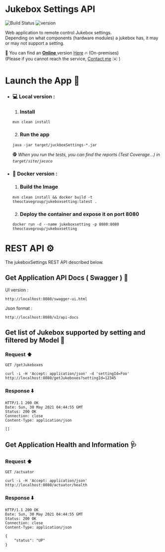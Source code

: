 # Jukebox Settings API

![Build Status](https://github.com/ImadSai/jukebox/actions/workflows/maven.yml/badge.svg?branch=main) ![version](https://img.shields.io/badge/version-1.0.0-blue)

Web application to remote control Jukebox settings.  
Depending on what components (hardware modules) a jukebox has, it may or may not support a setting.

📎 You can find an <u> **Online** </u> version [Here](http://myitworld.fr//swagger-ui.html) 🔥  (On-premises)  
(Please if you cannot reach the service, [Contact me](mailto:imad.salki@hotmail.fr?subject=[GitHub]%20Jukebox%20Service)
✉️ )

# Launch the App 🎉

* ### 💻 __Local version__ :

    1. ### Install

      mvn clean install

    2. ### Run the app

      java -jar target/juckboxSettings-*.jar

  🕵️ _When you run the tests, you can find the reports (Test Coverage...) in `target/site/jacoco`_

* ### 🐳 __Docker version :__

    1. ### Build the Image

      mvn clean install && docker build -t theoctavegroup/jukeboxsetting:latest .

    2. ### Deploy the container and expose it on port 8080

      docker run -d --name jukeboxsetting -p 8080:8080 theoctavegroup/jukeboxsetting

# REST API ⚙️

The jukeboxSettings REST API described below.

## Get Application API Docs ( Swagger ) 📖

UI version :

`http://localhost:8080/swagger-ui.html`

Json format :

`http://localhost:8080/v2/api-docs`

## Get list of Jukebox supported by setting and filtered by Model 📜

### Request ⬆️

`GET /getJukeboxes`

    curl -i -H 'Accept: application/json' -d 'settingId=Foo' http://localhost:8080/getJukeboxes?settingId=12345

### Response ⬇️

    HTTP/1.1 200 OK
    Date: Sun, 30 May 2021 04:44:55 GMT
    Status: 200 OK
    Connection: close
    Content-Type: application/json

    []

## Get Application Health and Information 🩺

### Request ⬆️

`GET /actuator`

    curl -i -H 'Accept: application/json' http://localhost:8080/actuator/health

### Response ⬇️

    HTTP/1.1 200 OK
    Date: Sun, 30 May 2021 04:44:55 GMT
    Status: 200 OK
    Connection: close
    Content-Type: application/json

    {
        "status": "UP"
    }
